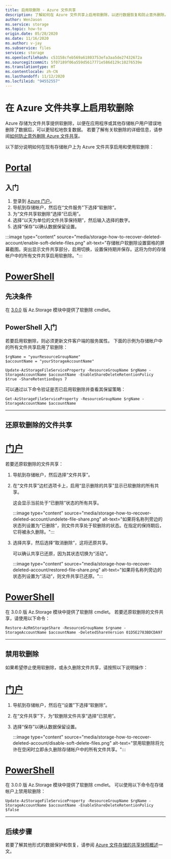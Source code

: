 ```yaml
---
title: 启用软删除 - Azure 文件共享
description: 了解如何在 Azure 文件共享上启用软删除，以进行数据恢复和防止意外删除。
author: WenJason
ms.service: storage
ms.topic: how-to
origin.date: 05/28/2020
ms.date: 11/16/2020
ms.author: v-jay
ms.subservice: files
services: storage
ms.openlocfilehash: c53158cfeb569a61803753efa3aa5de27432672a
ms.sourcegitcommit: 5f07189f06a559d5617771e586d129c10276539e
ms.translationtype: HT
ms.contentlocale: zh-CN
ms.lasthandoff: 11/12/2020
ms.locfileid: "94552557"
---
```

# <a name="enable-soft-delete-on-azure-file-shares"></a>在 Azure 文件共享上启用软删除

Azure 存储为文件共享提供软删除，以便在应用程序或其他存储帐户用户错误地删除了数据后，可以更轻松地恢复数据。 若要了解有关软删除的详细信息，请参阅[如何防止意外删除 Azure 文件共享](storage-files-prevent-file-share-deletion.md)。

以下部分说明如何在现有存储帐户上为 Azure 文件共享启用和使用软删除：

# <a name="portal"></a>[Portal](#tab/azure-portal)

## <a name="getting-started"></a>入门

1. 登录到 [Azure 门户](https://portal.azure.cn/)。
1. 导航到存储帐户，然后在“文件服务”下选择“软删除”。
1. 为“文件共享软删除”选择“已启用”。
1. 选择“以天为单位的文件共享保持期”，然后输入选择的数字。
1. 选择“保存”以确认数据保留设置。

:::image type="content" source="media/storage-how-to-recover-deleted-account/enable-soft-delete-files.png" alt-text="存储帐户软删除设置窗格的屏幕截图。突出显示文件共享部分，启用切换，设置保持期并保存。这将为你的存储帐户中的所有文件共享启用软删除。":::

# <a name="powershell"></a>[PowerShell](#tab/azure-powershell)

## <a name="prerequisite"></a>先决条件

在 [3.0.0](https://www.powershellgallery.com/packages/Az.Storage/3.0.0) 版 Az.Storage 模块中提供了软删除 cmdlet。 

## <a name="getting-started-with-powershell"></a>PowerShell 入门

若要启用软删除，则必须更新文件客户端的服务属性。 下面的示例为存储帐户中的所有文件共享启用了软删除：

```azurepowershell
$rgName = "yourResourceGroupName"
$accountName = "yourStorageAccountName"

Update-AzStorageFileServiceProperty -ResourceGroupName $rgName -StorageAccountName $accountName -EnableShareDeleteRetentionPolicy $true -ShareRetentionDays 7
```

可以通过以下命令验证是否已启用软删除并查看其保留策略：

```azurepowershell
Get-AzStorageFileServiceProperty -ResourceGroupName $rgName -StorageAccountName $accountName
```
---

## <a name="restore-soft-deleted-file-share"></a>还原软删除的文件共享

# <a name="portal"></a>[门户](#tab/azure-portal)

若要还原软删除的文件共享：

1. 导航到存储帐户，然后选择“文件共享”。
1. 在“文件共享”边栏选项卡上，启用“显示删除的共享”显示已软删除的所有共享。

    这会显示当前处于“已删除”状态的所有共享。

    :::image type="content" source="media/storage-how-to-recover-deleted-account/undelete-file-share.png" alt-text="如果将名称列旁边的状态列设置为“已删除”，则文件共享处于软删除的状态。在指定的保持期后，它将被永久删除。":::

1. 选择共享，然后选择“取消删除”，这将还原共享。

    可以确认共享已还原，因为其状态切换为“活动”。

    :::image type="content" source="media/storage-how-to-recover-deleted-account/restored-file-share.png" alt-text="如果将名称列旁边的状态列设置为“活动”，则文件共享已还原。":::

# <a name="powershell"></a>[PowerShell](#tab/azure-powershell)

在 3.0.0 版 Az.Storage 模块中提供了软删除 cmdlet。 若要还原软删除的文件共享，请使用以下命令：

```azurepowershell
Restore-AzRmStorageShare -ResourceGroupName $rgname -StorageAccountName $accountName -DeletedShareVersion 01D5E2783BDCDA97
```
---

## <a name="disable-soft-delete"></a>禁用软删除

如果希望停止使用软删除，或永久删除文件共享，请按照以下说明操作：

# <a name="portal"></a>[门户](#tab/azure-portal)

1. 导航到存储帐户，然后在“设置”下选择“软删除”。
1. 在“文件共享”下，为“软删除文件共享”选择“已禁用”。
1. 选择“保存”以确认数据保留设置。

    :::image type="content" source="media/storage-how-to-recover-deleted-account/disable-soft-delete-files.png" alt-text="禁用软删除将允许在空闲时立即永久删除存储帐户中的所有文件共享。":::

# <a name="powershell"></a>[PowerShell](#tab/azure-powershell)

在 3.0.0 版 Az.Storage 模块中提供了软删除 cmdlet。 可以使用以下命令在存储帐户上禁用软删除：

```azurepowershell
Update-AzStorageFileServiceProperty -ResourceGroupName $rgName -StorageAccountName $accountName -EnableShareDeleteRetentionPolicy $false
```
---

## <a name="next-steps"></a>后续步骤

若要了解其他形式的数据保护和恢复，请参阅 [Azure 文件存储的共享快照概述](storage-snapshots-files.md)一文。
